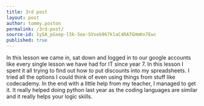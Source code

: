 ```yaml
---
title: 3rd post
layout: post
author: tommy.poston
permalink: /3rd-post/
source-id: 1ySA_pGxep-l5k-Soe-SVseb967klaC4RATGHmKn7Ewc
published: true
---
```

In this lesson we came in, sat down and logged in to our google accounts like every single lesson we have had for IT since year 7. In this lesson I spent it all trying to find out how to put discounts into my spreadsheets. I tried all the options I could think of even using things from stuff like codecademy. In the end with a little help from my teacher, I managed to get it. It really helped doing python last year as the coding languages are similar and it really helps your logic skills.

